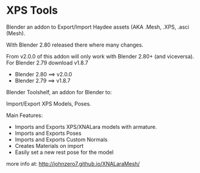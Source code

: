 XPS Tools 
=========
Blender an addon to Export/Import Haydee assets (AKA .Mesh, .XPS, .asci (Mesh).

With Blender 2.80 released there where many changes.

From v2.0.0 of this addon will only work with Blender 2.80+ (and viceversa).
For Blender 2.79 download v1.8.7

- Blender 2.80 ==> v2.0.0
- Blender 2.79 ==> v1.8.7

Blender Toolshelf, an addon for Blender to:

Import/Export XPS Models, Poses.

Main Features:
- Imports and Exports XPS/XNALara models with armature.
- Imports and Exports Poses
- Imports and Exports Custom Normals
- Creates Materials on import
- Easily set a new rest pose for the model

more info at:
http://johnzero7.github.io/XNALaraMesh/

